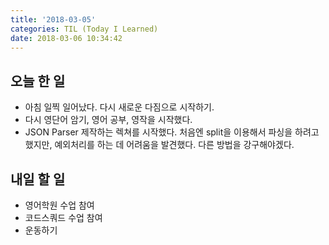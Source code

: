 ```yaml
---
title: '2018-03-05'
categories: TIL (Today I Learned)
date: 2018-03-06 10:34:42
---
```



## 오늘 한 일
  * 아침 일찍 일어났다. 다시 새로운 다짐으로 시작하기.
  * 다시 영단어 암기, 영어 공부, 영작을 시작했다.
  * JSON Parser 제작하는 렉쳐를 시작했다. 처음엔 split을 이용해서 파싱을 하려고 했지만, 예외처리를 하는 데 어려움을 발견했다. 다른 방법을 강구해야겠다.



## 내일 할 일
  * 영어학원 수업 참여
  * 코드스쿼드 수업 참여
  * 운동하기